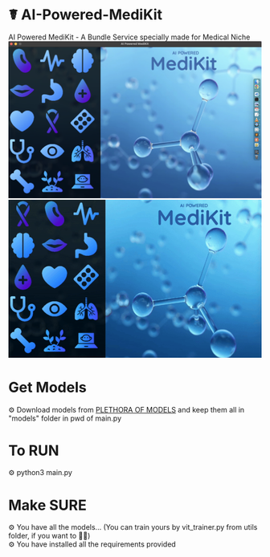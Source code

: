 # ☤ AI-Powered-MediKit
AI Powered MediKit - A Bundle Service specially made for Medical Niche
<img src="data/screenshots/sample.png" alt="UI">
<img src="data/screenshots/sample.gif" alt="UIGif">

# Get Models
⚙️ Download models from [PLETHORA OF MODELS](https://drive.google.com/drive/folders/1_ruz4r9T4pgJNosVuI7wbODNqQPQ_Pt4?usp=sharing) and keep them all in "models" folder in pwd of main.py

# To RUN
⚙️ python3 main.py

# Make SURE 
⚙️ You have all the models... (You can train yours by vit_trainer.py from utils folder, if you want to ✌🏻)<br>
⚙️ You have installed all the requirements provided
